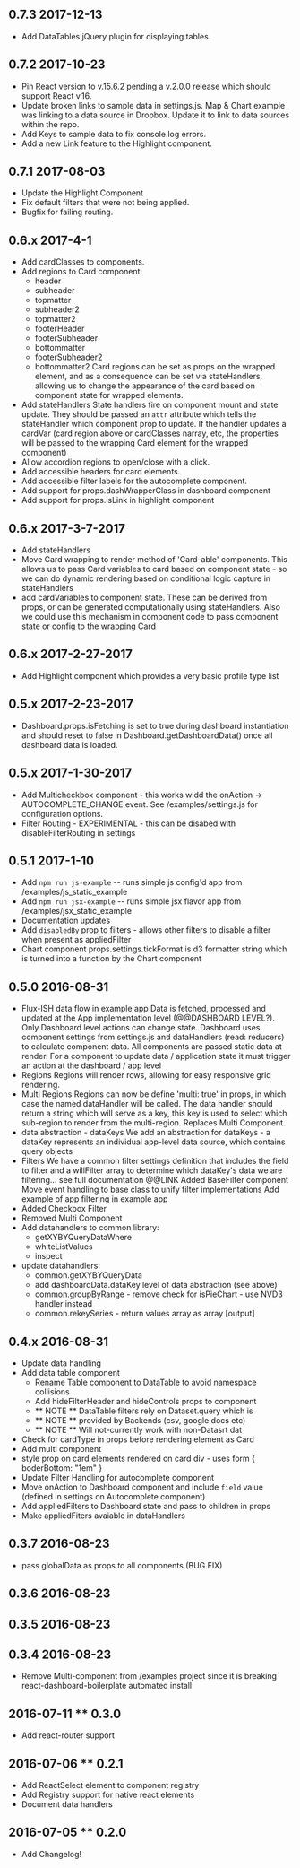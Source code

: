 0.7.3 2017-12-13
----------------
- Add DataTables jQuery plugin for displaying tables

0.7.2 2017-10-23
----------------
- Pin React version to v.15.6.2 pending a v.2.0.0 release which should support React v.16.
- Update broken links to sample data in settings.js. Map & Chart example was linking to a data source in Dropbox. Update it to link to data sources within the repo.
- Add Keys to sample data to fix console.log errors.
- Add a new Link feature to the Highlight component.

0.7.1 2017-08-03
----------------
- Update the Highlight Component
- Fix default filters that were not being applied.
- Bugfix for failing routing.

0.6.x 2017-4-1
------
- Add cardClasses to components.
- Add regions to Card component:
  * header
  * subheader
  * topmatter
  * subheader2
  * topmatter2
  * footerHeader
  * footerSubheader
  * bottommatter
  * footerSubheader2
  * bottommatter2
Card regions can be set as props on the wrapped element, and as a consequence can be set via stateHandlers, allowing us to change the appearance of the card based on component state for wrapped elements.
- Add stateHandlers
State handlers fire on component mount and state update. They should be passed an `attr` attribute which tells the stateHandler which component prop to update. If the handler updates a cardVar (card region above or cardClasses narray, etc, the properties will be passed to the wrapping Card element for the wrapped component)
- Allow accordion regions to open/close with a click.
- Add accessible headers for card elements.
- Add accessible filter labels for the autocomplete component.
- Add support for props.dashWrapperClass in dashboard component
- Add support for props.isLink in highlight component

0.6.x 2017-3-7-2017 
-------------------
- Add stateHandlers
- Move Card wrapping to render method of 'Card-able' components. This allows
us to pass Card variables to card based on component state - so we can do
dynamic rendering based on conditional logic capture in stateHandlers
- add cardVariables to component state. These can be derived from props, or
can be generated computationally using stateHandlers. Also we could use this
mechanism in component code to pass component state or config  to the wrapping
Card

0.6.x 2017-2-27-2017 
--------------------
- Add Highlight component which provides a very basic profile type list

0.5.x 2017-2-23-2017
--------------------
- Dashboard.props.isFetching is set to true during dashboard instantiation and
should reset to false in Dashboard.getDashboardData() once all dashboard data
is loaded. 

0.5.x 2017-1-30-2017
--------------------
- Add Multicheckbox component - this works widd the onAction ->
AUTOCOMPLETE_CHANGE event. See /examples/settings.js for configuration
options.
- Filter Routing - EXPERIMENTAL - this can be disabed with
disableFilterRouting in settings

0.5.1 2017-1-10
---------------
- Add `npm run js-example` -- runs simple js config'd app from
/examples/js_static_example
- Add `npm run jsx-example` -- runs simple jsx flavor app from
/examples/jsx_static_example
- Documentation updates
- Add `disabledBy` prop to filters - allows other filters to disable a filter
when present as appliedFilter
- Chart component props.settings.tickFormat is d3 formatter string which is
turned into a function by the Chart component

0.5.0 2016-08-31
----------------
- Flux-ISH data flow in example app
Data is fetched, processed and updated at the App implementation level
(@@DASHBOARD LEVEL?). 
Only Dashboard level actions can change state.
Dashboard uses component settings from settings.js and dataHandlers (read:
reducers) to calculate component data. 
All components are passed static data at render.
For a component to update data / application state it must trigger an action
at the dashboard / app level
- Regions
Regions will render rows, allowing for easy responsive grid rendering.
- Multi Regions
Regions can now be define 'multi: true' in props, in which case the named
dataHandler will be called. The data handler should return a string which will
serve as a key, this key is used to select which sub-region to render from the
multi-region. Replaces Multi Component.
- data abstraction - dataKeys
We add an abstraction for dataKeys - a dataKey represents an individual
app-level data source, which contains query objects
- Filters
We have a common filter settings definition that includes the field to filter
and a willFilter array to determine which dataKey's data we are filtering...
see full documentation @@LINK 
Added BaseFilter component 
Move event handling to base class to unify filter implementations
Add example of app filtering in example app
- Added Checkbox Filter
- Removed Multi Component
- Add datahandlers to common library:
    - getXYBYQueryDataWhere
    - whiteListValues
    - inspect
- update datahandlers:
    - common.getXYBYQueryData 
    - add dashboardData.dataKey level of data abstraction (see
above)
    - common.groupByRange - remove check for isPieChart - use NVD3 handler instead
    - common.rekeySeries - return values array as array [output]

0.4.x 2016-08-31 
----------------
- Update data handling
- Add data table component
    - Rename Table component to DataTable to avoid namespace collisions
    - Add hideFilterHeader and hideControls props to component
    - ** NOTE ** DataTable filters rely on Dataset.query which is
    - ** NOTE ** provided by Backends (csv, google docs etc)
    - ** NOTE ** Will not-currently work with non-Datasrt dat
- Check for cardType in props before rendering element as Card
- Add multi component
- style prop on card elements rendered on card div - uses form { boderBottom:
 "1em" }
- Update Filter Handling for autocomplete component
- Move onAction to Dashboard component and include `field` value 
(defined in settings on Autocomplete component)
- Add appliedFilters to Dashboard state and pass to children in props
- Make appliedFiters avaiable in dataHandlers

0.3.7 2016-08-23
----------------
- pass globalData as props to all components (BUG FIX)

0.3.6 2016-08-23
----------------

0.3.5 2016-08-23
----------------

0.3.4 2016-08-23
----------------
- Remove Multi-component from /examples project since it is breaking
react-dashboard-boilerplate automated install

2016-07-11 ** 0.3.0
-------------------
- Add react-router support

2016-07-06 ** 0.2.1
-------------------
- Add ReactSelect element to component registry
- Add Registry support for native react elements
- Document data handlers

2016-07-05 ** 0.2.0
-------------------
- Add Changelog!
